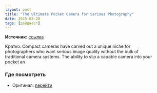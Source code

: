 ```yaml
---
layout: post
title: "The Ultimate Pocket Camera for Serious Photography"
date: 2025-08-20
tags: [дайджест]
---
```


**Источник:** [ссылка](https://fstoppers.com/reviews/ultimate-pocket-camera-serious-photography-707918?utm_source=FS_RSS&utm_medium=RSS&utm_campaign=Main_RSS)

Кратко: Compact cameras have carved out a unique niche for photographers who want serious image quality without the bulk of traditional camera systems. The ability to slip a capable camera into your pocket an

### Где посмотреть
- Оригинал: [перейти]({link})
